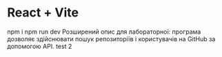# React + Vite

npm i
npm run dev
Розширений опис для лабораторної: програма дозволяє здійснювати пошук репозиторіїв і користувачів на GitHub за допомогою API.
test 2
